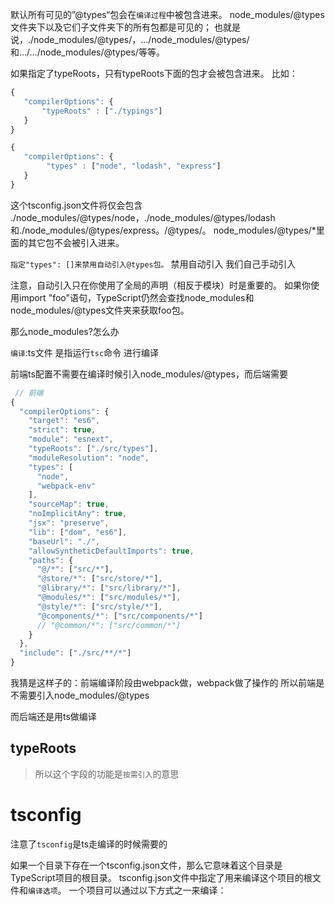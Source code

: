 默认所有可见的”@types“包会在`编译过程`中被包含进来。 node_modules/@types文件夹下以及它们子文件夹下的所有包都是可见的； 
也就是说，./node_modules/@types/，…/node_modules/@types/和…/…/node_modules/@types/等等。


如果指定了typeRoots，只有typeRoots下面的包才会被包含进来。 比如：

```javascript
{
   "compilerOptions": {
       "typeRoots" : ["./typings"]
   }
}

{
   "compilerOptions": {
        "types" : ["node", "lodash", "express"]
   }
}
```
这个tsconfig.json文件将仅会包含 ./node_modules/@types/node，./node_modules/@types/lodash和./node_modules/@types/express。/@types/。 
node_modules/@types/*里面的其它包不会被引入进来。

`指定"types": []来禁用自动引入@types包。`    禁用自动引入  我们自己手动引入

注意，自动引入只在你使用了全局的声明（相反于模块）时是重要的。 如果你使用import "foo"语句，TypeScript仍然会查找node_modules和node_modules/@types文件夹来获取foo包。

那么node_modules?怎么办


`编译`:ts文件 是指运行`tsc`命令 进行编译


前端ts配置不需要在编译时候引入node_modules/@types，而后端需要
```javascript
 // 前端
{
  "compilerOptions": {
    "target": "es6",
    "strict": true,
    "module": "esnext",
    "typeRoots": ["./src/types"],
    "moduleResolution": "node",
    "types": [
      "node",
      "webpack-env"
    ],
    "sourceMap": true,
    "noImplicitAny": true,
    "jsx": "preserve",
    "lib": ["dom", "es6"],
    "baseUrl": "./",
    "allowSyntheticDefaultImports": true,
    "paths": {
      "@/*": ["src/*"],
      "@store/*": ["src/store/*"],
      "@library/*": ["src/library/*"],
      "@modules/*": ["src/modules/*"],
      "@style/*": ["src/style/*"],
      "@components/*": ["src/components/*"]
      // "@common/*": ["src/common/*"]
    }
  },
  "include": ["./src/**/*"]
}

```

我猜是这样子的：前端编译阶段由webpack做，webpack做了操作的 所以前端是不需要引入node_modules/@types

而后端还是用ts做编译


## typeRoots

> 所以这个字段的功能是`按需引入`的意思


# tsconfig

注意了`tsconfig`是ts走编译的时候需要的

如果一个目录下存在一个tsconfig.json文件，那么它意味着这个目录是TypeScript项目的根目录。 tsconfig.json文件中指定了用来编译这个项目的根文件和`编译选项`。 一个项目可以通过以下方式之一来编译：




